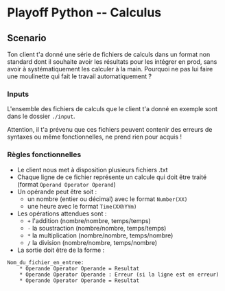 # Playoff Python -- Calculus

## Scenario 

Ton client t'a donné une série de fichiers de calculs dans un format non standard 
dont il souhaite avoir les résultats pour les intégrer en prod, sans avoir à 
systématiquement les calculer à la main.
Pourquoi ne pas lui faire une moulinette qui fait le travail automatiquement ? 

### Inputs

L'ensemble des fichiers de calculs que le client t'a donné en exemple sont dans 
le dossier `./input`. 

Attention, il t'a prévenu que ces fichiers peuvent contenir des erreurs de 
syntaxes ou même fonctionnelles, ne prend rien pour acquis !

### Règles fonctionnelles

* Le client nous met à disposition plusieurs fichiers .txt
* Chaque ligne de ce fichier représente un calcule qui doit être traité (format `Operand Operator Operand`)
* Un opérande peut être soit :
	* un nombre (entier ou décimal) avec le format `Number(XX)`
	* une heure avec le format `Time(XXhYYm)`
* Les opérations attendues sont : 
	* `+` l'addition (nombre/nombre, temps/temps)
	* `-` la soustraction (nombre/nombre, temps/temps)
	* `*` la multiplication (nombre/nombre, temps/nombre)
	* `/` la division (nombre/nombre, temps/nombre)
* La sortie doit être de la forme : 
```
Nom_du_fichier_en_entree:
	* Operande Operator Operande = Resultat
	* Operande Operator Operande : Erreur (si la ligne est en erreur)
	* Operande Operator Operande = Resultat
```

